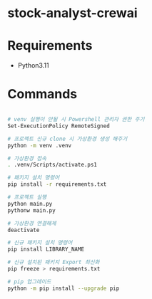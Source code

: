 # stock-analyst-crewai

# Requirements

- Python3.11

# Commands

```bash

# venv 실행이 안될 시 Powershell 관리자 권한 주기
Set-ExecutionPolicy RemoteSigned

# 프로젝트 신규 clone 시 가상환경 생성 해주기
python -m venv .venv

# 가상환경 접속
. .venv/Scripts/activate.ps1

# 패키지 설치 명령어
pip install -r requirements.txt

# 프로젝트 실행
python main.py
pythonw main.py

# 가상환경 연결해제
deactivate

# 신규 패키지 설치 명령어
pip install LIBRARY_NAME

# 신규 설치된 패키지 Export 최신화
pip freeze > requirements.txt

# pip 업그레이드
python -m pip install --upgrade pip

```
